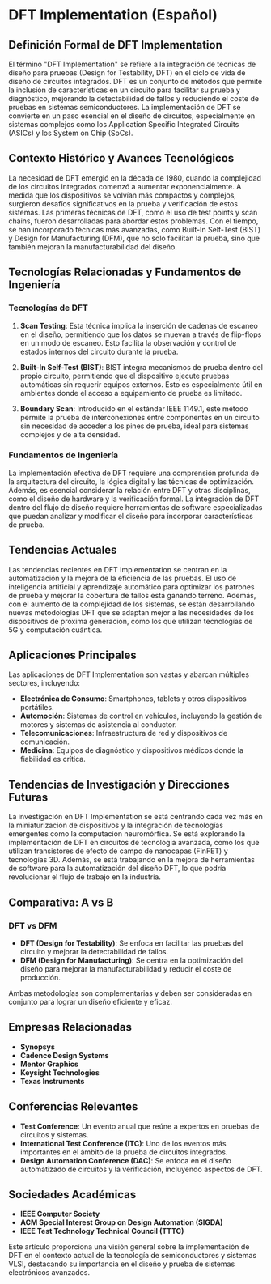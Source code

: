 # DFT Implementation (Español)

## Definición Formal de DFT Implementation

El término "DFT Implementation" se refiere a la integración de técnicas de diseño para pruebas (Design for Testability, DFT) en el ciclo de vida de diseño de circuitos integrados. DFT es un conjunto de métodos que permite la inclusión de características en un circuito para facilitar su prueba y diagnóstico, mejorando la detectabilidad de fallos y reduciendo el coste de pruebas en sistemas semiconductores. La implementación de DFT se convierte en un paso esencial en el diseño de circuitos, especialmente en sistemas complejos como los Application Specific Integrated Circuits (ASICs) y los System on Chip (SoCs).

## Contexto Histórico y Avances Tecnológicos

La necesidad de DFT emergió en la década de 1980, cuando la complejidad de los circuitos integrados comenzó a aumentar exponencialmente. A medida que los dispositivos se volvían más compactos y complejos, surgieron desafíos significativos en la prueba y verificación de estos sistemas. Las primeras técnicas de DFT, como el uso de test points y scan chains, fueron desarrolladas para abordar estos problemas. Con el tiempo, se han incorporado técnicas más avanzadas, como Built-In Self-Test (BIST) y Design for Manufacturing (DFM), que no solo facilitan la prueba, sino que también mejoran la manufacturabilidad del diseño.

## Tecnologías Relacionadas y Fundamentos de Ingeniería

### Tecnologías de DFT

1. **Scan Testing**: Esta técnica implica la inserción de cadenas de escaneo en el diseño, permitiendo que los datos se muevan a través de flip-flops en un modo de escaneo. Esto facilita la observación y control de estados internos del circuito durante la prueba.
   
2. **Built-In Self-Test (BIST)**: BIST integra mecanismos de prueba dentro del propio circuito, permitiendo que el dispositivo ejecute pruebas automáticas sin requerir equipos externos. Esto es especialmente útil en ambientes donde el acceso a equipamiento de prueba es limitado.

3. **Boundary Scan**: Introducido en el estándar IEEE 1149.1, este método permite la prueba de interconexiones entre componentes en un circuito sin necesidad de acceder a los pines de prueba, ideal para sistemas complejos y de alta densidad.

### Fundamentos de Ingeniería

La implementación efectiva de DFT requiere una comprensión profunda de la arquitectura del circuito, la lógica digital y las técnicas de optimización. Además, es esencial considerar la relación entre DFT y otras disciplinas, como el diseño de hardware y la verificación formal. La integración de DFT dentro del flujo de diseño requiere herramientas de software especializadas que puedan analizar y modificar el diseño para incorporar características de prueba.

## Tendencias Actuales

Las tendencias recientes en DFT Implementation se centran en la automatización y la mejora de la eficiencia de las pruebas. El uso de inteligencia artificial y aprendizaje automático para optimizar los patrones de prueba y mejorar la cobertura de fallos está ganando terreno. Además, con el aumento de la complejidad de los sistemas, se están desarrollando nuevas metodologías DFT que se adaptan mejor a las necesidades de los dispositivos de próxima generación, como los que utilizan tecnologías de 5G y computación cuántica.

## Aplicaciones Principales

Las aplicaciones de DFT Implementation son vastas y abarcan múltiples sectores, incluyendo:

- **Electrónica de Consumo**: Smartphones, tablets y otros dispositivos portátiles.
- **Automoción**: Sistemas de control en vehículos, incluyendo la gestión de motores y sistemas de asistencia al conductor.
- **Telecomunicaciones**: Infraestructura de red y dispositivos de comunicación.
- **Medicina**: Equipos de diagnóstico y dispositivos médicos donde la fiabilidad es crítica.

## Tendencias de Investigación y Direcciones Futuras

La investigación en DFT Implementation se está centrando cada vez más en la miniaturización de dispositivos y la integración de tecnologías emergentes como la computación neuromórfica. Se está explorando la implementación de DFT en circuitos de tecnología avanzada, como los que utilizan transistores de efecto de campo de nanocapas (FinFET) y tecnologías 3D. Además, se está trabajando en la mejora de herramientas de software para la automatización del diseño DFT, lo que podría revolucionar el flujo de trabajo en la industria.

## Comparativa: A vs B

### DFT vs DFM

- **DFT (Design for Testability)**: Se enfoca en facilitar las pruebas del circuito y mejorar la detectabilidad de fallos.
- **DFM (Design for Manufacturing)**: Se centra en la optimización del diseño para mejorar la manufacturabilidad y reducir el coste de producción.

Ambas metodologías son complementarias y deben ser consideradas en conjunto para lograr un diseño eficiente y eficaz.

## Empresas Relacionadas

- **Synopsys**
- **Cadence Design Systems**
- **Mentor Graphics**
- **Keysight Technologies**
- **Texas Instruments**

## Conferencias Relevantes

- **Test Conference**: Un evento anual que reúne a expertos en pruebas de circuitos y sistemas.
- **International Test Conference (ITC)**: Uno de los eventos más importantes en el ámbito de la prueba de circuitos integrados.
- **Design Automation Conference (DAC)**: Se enfoca en el diseño automatizado de circuitos y la verificación, incluyendo aspectos de DFT.

## Sociedades Académicas

- **IEEE Computer Society**
- **ACM Special Interest Group on Design Automation (SIGDA)**
- **IEEE Test Technology Technical Council (TTTC)**

Este artículo proporciona una visión general sobre la implementación de DFT en el contexto actual de la tecnología de semiconductores y sistemas VLSI, destacando su importancia en el diseño y prueba de sistemas electrónicos avanzados.